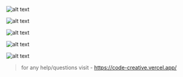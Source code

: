 
![alt text](https://image.ibb.co/mawu6U/Capture.png)

![alt text](https://image.ibb.co/fXTkD9/Capture2.png)

![alt text](https://image.ibb.co/gqCZ6U/Capture3.png)

![alt text](https://image.ibb.co/nuPQD9/Capture4.png)

![alt text](https://image.ibb.co/dRvAfp/capture5.png)

<!-- Landing Page CodeCreative(Rishav Srivastava) -->

>for any help/questions visit - https://code-creative.vercel.app/

